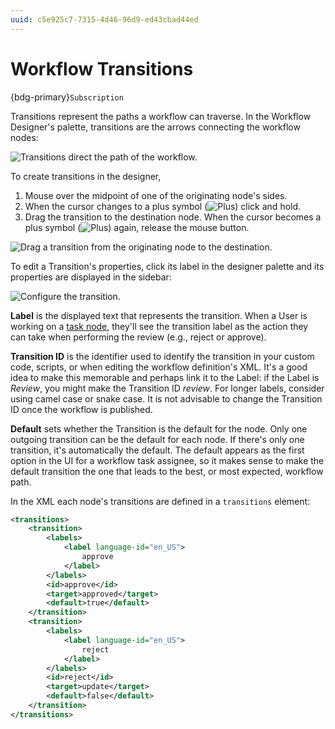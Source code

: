 ```yaml
---
uuid: c5e925c7-7315-4d46-96d9-ed43cbad44ed
---
```

# Workflow Transitions

{bdg-primary}`Subscription`

Transitions represent the paths a workflow can traverse. In the Workflow Designer's palette, transitions are the arrows connecting the workflow nodes:

![Transitions direct the path of the workflow.](./workflow-transitions/images/01.png)

To create transitions in the designer, 

1. Mouse over the midpoint of one of the originating node's sides.
1. When the cursor changes to a plus symbol (![Plus](../../../../images/icon-plus.png)) click and hold.
1. Drag the transition to the destination node. When the cursor becomes a plus symbol (![Plus](../../../../images/icon-plus.png)) again, release the mouse button.

![Drag a transition from the originating node to the destination.](./workflow-transitions/images/02.png)

To edit a Transition's properties, click its label in the designer palette and its properties are displayed in the sidebar:

![Configure the transition.](./workflow-transitions/images/03.png)

**Label** is the displayed text that represents the transition. When a User is working on a [task node](../../developer-guide/workflow-task-node-reference.md), they'll see the transition label as the action they can take when performing the review (e.g., reject or approve).

**Transition ID** is the identifier used to identify the transition in your custom code, scripts, or when editing the workflow definition's XML. It's a good idea to make this memorable and perhaps link it to the Label: if the Label is _Review_, you might make the Transition ID _review_. For longer labels, consider using camel case or snake case. It is not advisable to change the Transition ID once the workflow is published.

**Default** sets whether the Transition is the default for the node. Only one outgoing transition can be the default for each node. If there's only one transition, it's automatically the default. The default appears as the first option in the UI for a workflow task assignee, so it makes sense to make the default transition the one that leads to the best, or most expected, workflow path.

In the XML each node's transitions are defined in a `transitions` element: 

```xml
<transitions>
    <transition>
        <labels>
            <label language-id="en_US">
                approve
            </label>
        </labels>
        <id>approve</id>
        <target>approved</target>
        <default>true</default>
    </transition>
    <transition>
        <labels>
            <label language-id="en_US">
                reject
            </label>
        </labels>
        <id>reject</id>
        <target>update</target>
        <default>false</default>
    </transition>
</transitions>
```
